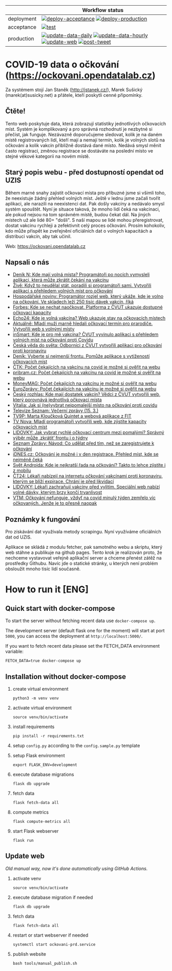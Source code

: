 |            | Workflow status                                                                                                                                                                                                                                                                                                                                                                                                                                                                                                                                                                                                                                                                                                                                                                              |
|------------|----------------------------------------------------------------------------------------------------------------------------------------------------------------------------------------------------------------------------------------------------------------------------------------------------------------------------------------------------------------------------------------------------------------------------------------------------------------------------------------------------------------------------------------------------------------------------------------------------------------------------------------------------------------------------------------------------------------------------------------------------------------------------------------------|
| deployment | [![deploy-acceptance](https://github.com/msusicky/ockovani-covid/actions/workflows/deploy-acceptance.yml/badge.svg)](https://github.com/msusicky/ockovani-covid/actions/workflows/deploy-acceptance.yml) [![deploy-production](https://github.com/msusicky/ockovani-covid/actions/workflows/deploy-production.yml/badge.svg)](https://github.com/msusicky/ockovani-covid/actions/workflows/deploy-production.yml)                                                                                                                                                                                                                                                                                                                                                                            |
| acceptance | [![test](https://github.com/msusicky/ockovani-covid/actions/workflows/test.yml/badge.svg)](https://github.com/msusicky/ockovani-covid/actions/workflows/test.yml)                                                                                                                                                                                                                                                                                                                                                                                                                                                                                                                                                                                                                            |
| production | [![update-data-daily](https://github.com/msusicky/ockovani-covid/actions/workflows/update-data-daily.yml/badge.svg)](https://github.com/msusicky/ockovani-covid/actions/workflows/update-data-daily.yml) [![update-data-hourly](https://github.com/msusicky/ockovani-covid/actions/workflows/update-data-hourly.yml/badge.svg)](https://github.com/msusicky/ockovani-covid/actions/workflows/update-data-hourly.yml) [![update-web](https://github.com/msusicky/ockovani-covid/actions/workflows/update-web.yml/badge.svg)](https://github.com/msusicky/ockovani-covid/actions/workflows/update-web.yml) [![post-tweet](https://github.com/msusicky/ockovani-covid/actions/workflows/post-tweet.yml/badge.svg)](https://github.com/msusicky/ockovani-covid/actions/workflows/post-tweet.yml) |

# COVID-19 data o očkování (https://ockovani.opendatalab.cz)
Za systémem stojí Jan Staněk (http://jstanek.cz/), Marek Sušický (marek(at)susicky.net) a přátele, kteří poskytli cenné připomínky.

## Čtěte!
Tento web poskytuje data, která zobrazují statistiky jednotlivých očkovacích míst. Systém je komplikovaný a pro správná rozhodnutí je nezbytné si přečíst, jak funguje. Nezávazně doporučujeme sledovat, kolik je na daném místě registrovaných lidí, kteří mají a nemají termín, kolik je volných slotů na očkování a kolik  vakcín přibližně dostává dané místo. Nedává smysl měnit často registraci, změnou registrace se dostáváte na poslední místo ve stejné věkové kategorii na novém místě.

## Starý popis webu - před dostupností opendat od UZIS
Během marné snahy zajistit očkovací místa pro příbuzné jsme si všimli toho, že neexistuje žádný přehled volných míst. Ještě v lednu jsme začali tvořit aplikaci, ale narazili na neexistenci dat. Pak došly vakcíny a nedávalo smysl systém spouštět. Nyní je situace taková, že mnoho lidí čeká na vakcinaci, ale pokud nejsou na tom správném místě, budou čekat dál. Na jiných místech už ale lidé 80+ "došli". S naší mapou se lidé mohou přeregistrovat, dostat vakcinu rychleji a zefektivnit celý proces očkování. Prosím kohokoliv, kdo může přispět ke zveřejnění oficiálních dat o volných kapacitách a distribuci vakcín, aby tak učinil.

Web: https://ockovani.opendatalab.cz

## Napsali o nás
* [Deník N: Kde mají volná místa? Programátoři po nocích vymysleli aplikaci, která může zkrátit čekání na vakcínu](https://denikn.cz/569269/kde-maji-volna-mista-programatori-po-nocich-vymysleli-aplikaci-ktera-muze-zkratit-cekani-na-vakcinu)
* [Živě: Když to neudělal stát, poradili si programátoři sami. Vytvořili aplikaci s přehledem volných míst pro očkování](https://www.zive.cz/clanky/kdyz-to-neudelal-stat-poradili-si-programatori-sami-vytvorili-aplikaci-s-prehledem-volnych-mist-pro-ockovani/sc-3-a-208719/default.aspx)
* [Hospodářské noviny: Programátor rozjel web, který ukáže, kde je volno na očkování. Ve skladech leží 250 tisíc dávek vakcín, říká](https://domaci.ihned.cz/c1-66889710-programator-rozjel-web-ktery-ukaze-kde-je-volno-na-ockovani-ve-skladech-lezi-250-tisic-davek-vakcin-rika)
* [Forbes: Kde se nechat naočkovat. Platforma z ČVUT ukazuje dostupné očkovací kapacity](https://forbes.cz/kde-se-nechat-naockovat-platforma-z-cvut-ukazuje-dostupne-ockovaci-kapacity/)
* [Echo24: Kde je volná vakcína? Web ukazuje stav na očkovacích místech](https://www.echo24.cz/a/Sqbj5/kde-je-volna-vakcina-web-ukazuje-stav-na-ockovacich-mistech)
* [Aktuálně: Mladí muži marně hledali očkovací termín pro prarodiče. Vytvořili web s volnými místy](https://zpravy.aktualne.cz/domaci/mladici-marne-hledali-ockovaci-termin-pro-prarodice-vytvoril/r~c7975d9c802511eb9cafac1f6b220ee8/)
* [inSmart: Kde je pro mě vakcína? ČVUT vyvinulo aplikaci s přehledem volných míst na očkování proti Covidu](https://insmart.cz/volna-mista-vakciny-covid/)
* [Česká věda do světa: Odborníci z ČVUT vytvořili aplikaci pro očkování proti koronaviru](http://ceskavedadosveta.cz/odbornici-z-cvut-vytvorili-aplikaci-pro-ockovani-proti-koronaviru/)
* [Deník: Vyberte si nejmenší frontu. Pomůže aplikace s vytížeností očkovacích míst](https://www.denik.cz/z_domova/ockovani-termin-vakcina-senior-covid-nemocnice-poradi.html)
* [ČTK: Počet čekajících na vakcínu na covid je možné si ověřit na webu](https://www.ceskenoviny.cz/zpravy/2007015)
* [pribram.cz: Počet čekajících na vakcínu na covid je možné si ověřit na webu](https://www.pribram.cz/clanek/pocet-cekajicich-na-vakcinu-na-covid-je-mozne-si-overit-na-webu/18978/)
* [MoneyMAG: Počet čekajících na vakcínu je možné si ověřit na webu](https://moneymag.cz/aktuality/pocet-cekajicich-na-vakcinu-je-mozne-si-overit-na-webu.f69bad14)
* [EuroZprávy: Počet čekajících na vakcínu je možné si ověřit na webu](https://eurozpravy.cz/domaci/zdravotnictvi/pocet-cekajicich-na-vakcinu-je-mozne-si-overit-na-webu.a09f5308/)  
* [Český rozhlas: Kde mají dostatek vakcín? Vědci z ČVUT vytvořili web, který porovnává jednotlivá očkovací místa](https://radiozurnal.rozhlas.cz/kde-maji-dostatek-vakcin-vedci-z-cvut-vytvorili-web-ktery-porovnava-jednotliva-8446956)
* [Vitalia: Jak si (ne)vybrat nejpomalejší místo na očkování proti covidu](https://www.vitalia.cz/clanky/jak-si-ne-vybrat-nejpomalejsi-misto-na-ockovani-proti-covidu/)
* [Televize Seznam: Večerní zprávy (15. 3.)](https://www.televizeseznam.cz/video/vecerni-zpravy-porad/kteri-ministri-uz-jsou-naockovani-opatreni-do-velikonoc-a-opakovani-rocniku-64143662)
* [TV9P: Marta Kloučková Quintet a webová aplikace z FIT](https://www.youtube.com/watch?v=_DcoB_fXfe4)
* [TV Nova: Mladí programátoři vytvořili web, kde zjistíte kapacity očkovacích míst](https://tn.nova.cz/clanek/mladi-programatori-vytvorili-web-kde-se-daji-zjistit-kapacity-ockovacich-mist.html)
* [LIDOVKY: Jak vybrat rychlé očkovací centrum mezi pomalými? Správný výběr může ‚zkrátit‘ frontu i o týdny](https://www.lidovky.cz/domov/aplikace-pomaha-vybrat-rychla-ockovaci-centra-ktere-zvolit-terminy-se-lisi-v-radech-tydnu.A210523_214914_ln_domov_lros)
* [Seznam Zprávy: Návod: Co udělat před tím, než se zaregistrujete k očkování](https://www.seznamzpravy.cz/clanek/ockovani-covid-jak-vybrat-misto-bez-front-156088)
* [iDNES.cz: Očkování je možné i v den registrace. Přehled míst, kde se nejméně čeká](https://www.idnes.cz/zpravy/domaci/ockovaci-mista-skupina-od-16-do-29-praha-cekani-koronavirus.A210603_151750_domaci_lre)
* [Svět Androida: Kde je nejkratší řada na očkování? Takto to lehce zjistíte i z mobilu](https://www.svetandroida.cz/kapacita-ockovacich-center-z-mobilu/)
* [ČT24: Lékaři nabízejí na internetu očkování vakcínami proti koronaviru, kterým se blíží expirace. Chrání je před likvidací](https://ct24.ceskatelevize.cz/domaci/3360582-lekari-nabizeji-na-internetu-ockovani-vakcinami-proti-koronaviru-kterym-se-blizi)
* [LIDOVKY: Lékaři zachraňují vakcíny před vylitím. Speciální web nabízí volné dávky, kterým brzy končí trvanlivost](https://www.lidovky.cz/domov/lekari-zachranuji-vakciny-pred-vylitim-specialni-web-nabizi-volne-davky-kterym-brzy-konci-trvanlivos.A210901_114738_ln_domov_lros)
* [VTM: Očkování nefunguje, vždyť na covid minulý týden zemřelo víc očkovaných. Jenže je to přesně naopak](https://vtm.zive.cz/clanky/ockovani-nefunguje-vzdyt-na-covid-minuly-tyden-zemrelo-vic-ockovanych-jenze-je-to-presne-naopak/sc-870-a-213083/default.aspx)

## Poznámky k fungování
Pro získávání dat využívala metody scrapingu. Nyní využíváme oficiálních dat od UZIS.

Aplikace se skládá z modulu fetcher, pak samotného webu a skriptu, který web stáhne a publikuje na github pages. Tento krok je realizován proto, že nechceme vystavovat veřejně aplikační server a chceme přenést zátěž na prostředky Githubu. Navíc jde o statické stránky, u kterých není problém obsloužit mnoho tisíc lidí současně.


# How to run it [ENG]

## Quick start with docker-compose
To start the server without fetching recent data use `docker-compose up`.

The development server (default flask one for the moment) will start at port `5000`,
you can access the deployment at `http://localhost:5000/`.

If you want to fetch recent data please set the FETCH_DATA environment variable: 

`FETCH_DATA=true docker-compose up`

## Installation without docker-compose
1. create virtual environment
    
    `python3 -m venv venv`

1. activate virtual environment 
    
    `source venv/bin/activate`

1. install requirements

    `pip install -r requirements.txt`

1. setup `config.py` according to the `config.sample.py` template

1. setup Flask environment
    
    `export FLASK_ENV=development`

1. execute database migrations
    
    `flask db upgrade`

1. fetch data
    
    `flask fetch-data all`

1. compute metrics
    
    `flask compute-metrics all`

1. start Flask webserver
    
    `flask run`

## Update web
_Old manual way, now it's done automatically using GitHub Actions._

1. activate venv
 
    `source venv/bin/activate`

1. execute database migration if needed

    `flask db upgrade`

1. fetch data
    
    `flask fetch-data all`

1. restart or start webserver if needed

    `systemctl start ockovani-prd.service`

1. publish website

    `bash tools/manual_publish.sh`
